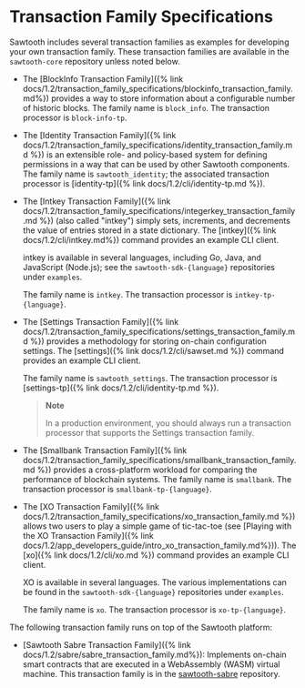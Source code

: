 # Transaction Family Specifications

Sawtooth includes several transaction families as examples for
developing your own transaction family. These transaction families are
available in the `sawtooth-core` repository unless noted below.

-   The [BlockInfo Transaction
    Family]({% link docs/1.2/transaction_family_specifications/blockinfo_transaction_family.md%})
    provides a way to store information about a configurable
    number of historic blocks. The family name is `block_info`. The
    transaction processor is `block-info-tp`.

-   The [Identity Transaction Family]({% link
    docs/1.2/transaction_family_specifications/identity_transaction_family.md %})
    is an extensible role- and policy-based system for
    defining permissions in a way that can be used by other Sawtooth
    components. The family name is `sawtooth_identity`; the associated
    transaction processor is
    [identity-tp]({% link docs/1.2/cli/identity-tp.md %}).

-   The [Intkey Transaction Family]({% link
    docs/1.2/transaction_family_specifications/integerkey_transaction_family.md %})
    (also called \"intkey\") simply sets, increments, and
    decrements the value of entries stored in a state dictionary. The
    [intkey]({% link docs/1.2/cli/intkey.md%}) command
    provides an example CLI client.

    intkey is available in several languages, including Go, Java, and
    JavaScript (Node.js); see the `sawtooth-sdk-{language}` repositories
    under `examples`.

    The family name is `intkey`. The transaction processor is
    `intkey-tp-{language}`.

-   The [Settings Transaction
    Family]({% link
    docs/1.2/transaction_family_specifications/settings_transaction_family.md %})
    provides a methodology for storing
    on-chain configuration settings. The
    [settings]({% link docs/1.2/cli/sawset.md %}) command
    provides an example CLI client.

    The family name is `sawtooth_settings`. The transaction processor is
    [settings-tp]({% link docs/1.2/cli/identity-tp.md %}).

    > **Note**
    >
    > In a production environment, you should always run a transaction
    > processor that supports the Settings transaction family.

-   The [Smallbank Transaction Family]({% link
    docs/1.2/transaction_family_specifications/smallbank_transaction_family.md %})
    provides a cross-platform workload for comparing the
    performance of blockchain systems. The family name is `smallbank`.
    The transaction processor is `smallbank-tp-{language}`.

-   The [XO Transaction Family]({% link
    docs/1.2/transaction_family_specifications/xo_transaction_family.md %})
    allows two users to play a simple game of tic-tac-toe (see [Playing with the
    XO Transaction Family]({% link docs/1.2/app_developers_guide/intro_xo_transaction_family.md%})).
    The [xo]({% link docs/1.2/cli/xo.md %}) command provides an
    example CLI client.

    XO is available in several languages. The various implementations
    can be found in the `sawtooth-sdk-{language}` repositories under
    `examples`.

    The family name is `xo`. The transaction processor is
    `xo-tp-{language}`.

The following transaction family runs on top of the Sawtooth platform:

-   [Sawtooth Sabre Transaction
    Family]({% link docs/1.2/sabre/sabre_transaction_family.md%}):
    Implements on-chain smart contracts that are executed in a
    WebAssembly (WASM) virtual machine. This transaction family is in
    the [sawtooth-sabre](https://github.com/splintercommunity/sawtooth-sabre)
    repository.

<!--
  Licensed under Creative Commons Attribution 4.0 International License
  https://creativecommons.org/licenses/by/4.0/
-->

